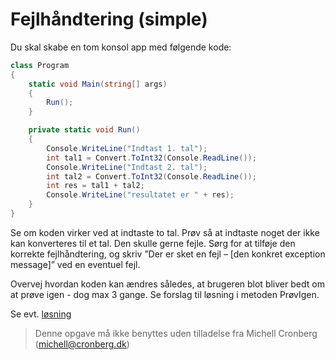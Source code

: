 ﻿# Fejlhåndtering (simple)

Du skal skabe en tom konsol app med følgende kode:

```csharp
class Program
{
    static void Main(string[] args)
    {
        Run();
    }

    private static void Run()
    {
        Console.WriteLine("Indtast 1. tal");
        int tal1 = Convert.ToInt32(Console.ReadLine());
        Console.WriteLine("Indtast 2. tal");
        int tal2 = Convert.ToInt32(Console.ReadLine());
        int res = tal1 + tal2;
        Console.WriteLine("resultatet er " + res);
    }
}
```

Se om koden virker ved at indtaste to tal. Prøv så at indtaste noget der 
ikke kan konverteres til et tal. Den skulle gerne fejle. Sørg for at tilføje den 
korrekte fejlhåndtering, og skriv ”Der er sket en 
fejl – [den konkret exception message]” ved en eventuel fejl.

Overvej hvordan koden kan ændres således, at brugeren blot bliver bedt om
at prøve igen - dog max 3 gange. Se forslag til løsning i metoden PrøvIgen.

Se evt. [løsning](https://github.com/devcronberg/undervisning-cs-opgaver/blob/master/Fejlh%C3%A5ndtering-Simpel/Program.cs)

<!-- footerstart -->
> Denne opgave må ikke benyttes uden tilladelse fra Michell Cronberg (michell@cronberg.dk)
<!-- footerslut -->
